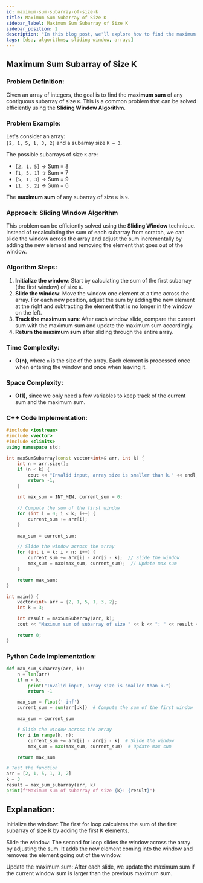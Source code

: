```yaml
---
id: maximum-sum-subarray-of-size-k
title: Maximum Sum Subarray of Size K
sidebar_label: Maximum Sum Subarray of Size K
sidebar_position: 2
description: "In this blog post, we'll explore how to find the maximum sum of any subarray of size K using the Sliding Window Algorithm."
tags: [dsa, algorithms, sliding window, arrays]
---
```


## Maximum Sum Subarray of Size K

### Problem Definition:

Given an array of integers, the goal is to find the **maximum sum** of any contiguous subarray of size `K`. This is a common problem that can be solved efficiently using the **Sliding Window Algorithm**.

### Problem Example:

Let's consider an array:  
`[2, 1, 5, 1, 3, 2]` and a subarray size `K = 3`.

The possible subarrays of size `K` are:
- `[2, 1, 5]` → Sum = 8
- `[1, 5, 1]` → Sum = 7
- `[5, 1, 3]` → Sum = 9
- `[1, 3, 2]` → Sum = 6

The **maximum sum** of any subarray of size `K` is `9`.

### Approach: Sliding Window Algorithm

This problem can be efficiently solved using the **Sliding Window** technique. Instead of recalculating the sum of each subarray from scratch, we can slide the window across the array and adjust the sum incrementally by adding the new element and removing the element that goes out of the window.

### Algorithm Steps:

1. **Initialize the window**: Start by calculating the sum of the first subarray (the first window) of size `K`.
2. **Slide the window**: Move the window one element at a time across the array. For each new position, adjust the sum by adding the new element at the right and subtracting the element that is no longer in the window on the left.
3. **Track the maximum sum**: After each window slide, compare the current sum with the maximum sum and update the maximum sum accordingly.
4. **Return the maximum sum** after sliding through the entire array.

### Time Complexity:
- **O(n)**, where `n` is the size of the array. Each element is processed once when entering the window and once when leaving it.
  
### Space Complexity:
- **O(1)**, since we only need a few variables to keep track of the current sum and the maximum sum.

### C++ Code Implementation:

```cpp
#include <iostream>
#include <vector>
#include <climits>
using namespace std;

int maxSumSubarray(const vector<int>& arr, int k) {
    int n = arr.size();
    if (n < k) {
        cout << "Invalid input, array size is smaller than k." << endl;
        return -1;
    }

    int max_sum = INT_MIN, current_sum = 0;

    // Compute the sum of the first window
    for (int i = 0; i < k; i++) {
        current_sum += arr[i];
    }

    max_sum = current_sum;

    // Slide the window across the array
    for (int i = k; i < n; i++) {
        current_sum += arr[i] - arr[i - k];  // Slide the window
        max_sum = max(max_sum, current_sum);  // Update max sum
    }

    return max_sum;
}

int main() {
    vector<int> arr = {2, 1, 5, 1, 3, 2};
    int k = 3;

    int result = maxSumSubarray(arr, k);
    cout << "Maximum sum of subarray of size " << k << ": " << result << endl;

    return 0;
}
```
### Python Code Implementation:
```python
def max_sum_subarray(arr, k):
    n = len(arr)
    if n < k:
        print("Invalid input, array size is smaller than k.")
        return -1

    max_sum = float('-inf')
    current_sum = sum(arr[:k])  # Compute the sum of the first window

    max_sum = current_sum

    # Slide the window across the array
    for i in range(k, n):
        current_sum += arr[i] - arr[i - k]  # Slide the window
        max_sum = max(max_sum, current_sum)  # Update max sum

    return max_sum

# Test the function
arr = [2, 1, 5, 1, 3, 2]
k = 3
result = max_sum_subarray(arr, k)
print(f"Maximum sum of subarray of size {k}: {result}")
```

 ## Explanation:
Initialize the window:
The first for loop calculates the sum of the first subarray of size K by adding the first K elements.

Slide the window:
The second for loop slides the window across the array by adjusting the sum. It adds the new element coming into the window and removes the element going out of the window.

Update the maximum sum:
After each slide, we update the maximum sum if the current window sum is larger than the previous maximum sum.